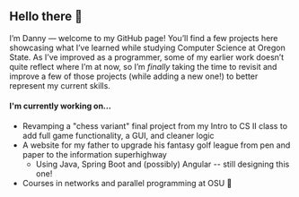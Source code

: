 ## Hello there 👋

I’m Danny — welcome to my GitHub page! You’ll find a few projects here showcasing what I’ve learned while studying Computer Science at Oregon State. As I’ve improved as a programmer, some of my earlier work doesn’t quite reflect where I’m at now, so I’m *finally* taking the time to revisit and improve a few of those projects (while adding a new one!) to better represent my current skills.

#### I'm currently working on...
* Revamping a "chess variant" final project from my Intro to CS II class to add full game functionality, a GUI, and cleaner logic
* A website for my father to upgrade his fantasy golf league from pen and paper to the information superhighway
    - Using Java, Spring Boot and (possibly) Angular -- still designing this one!
* Courses in networks and parallel programming at OSU 🦫

<!--
**jackie-daytona/jackie-daytona** is a ✨ _special_ ✨ repository because its `README.md` (this file) appears on your GitHub profile.

Here are some ideas to get you started:

- 🔭 I’m currently working on ...
- 🌱 I’m currently learning ...
- 👯 I’m looking to collaborate on ...
- 🤔 I’m looking for help with ...
- 💬 Ask me about ...
- 📫 How to reach me: ...
- 😄 Pronouns: ...
- ⚡ Fun fact: ...
-->
